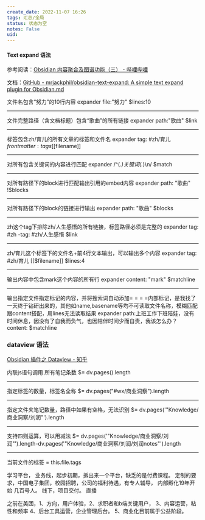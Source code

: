 ```yaml
---
create_date: 2022-11-07 16:26
tags: 汇总/全局
status: 状态为空
notes: False
uid: 
---
```


#### Text expand 语法

参考阅读：[Obsidian 内容聚合及图谱功能（三） - 哔哩哔哩](https://www.bilibili.com/read/cv15045852/)

文档：[GitHub - mrjackphil/obsidian-text-expand: A simple text expand plugin for Obsidian.md](https://github.com/mrjackphil/obsidian-text-expand)

文件名包含“努力”的10行内容
expander
file:"努力"
$lines:10

---
文件完整路径（含文档标题）包含“歌曲”的所有链接
expander
path:"歌曲"
$link

---
标签包含zh/育儿的所有文章的标签和文件名
expander
tag: #zh/育儿 
$frontmatter:tags [[$filename]]

---
对所有包含关键词的内容进行匹配
expander
 /^(.*)关键词(.*)\n/
$match

---
对所有路径下的block进行匹配输出引用的embed内容
expander
path: "歌曲"
!$blocks

---
对所有路径下的block的链接进行输出
expander
path: "歌曲"
$blocks

---
zh这个tag下排除zh/人生感悟的所有链接，标签路径必须是完整的
expander
tag: #zh -tag: #zh/人生感悟 
$link

---
zh/育儿这个标签下的文件名+前4行文本输出，可以输出多个内容
expander
tag: #zh/育儿
[[$filename]] $lines:4

---
输出内容中包含mark这个内容的所有行
expander
content: "mark"
$matchline

---
输出指定文件指定标记的内容，并将搜索词自动添加= = = =内部标记，是我找了一天终于钻研出来的，其他如name,basename等均不可读取文件名称，模糊匹配跟content搭配，用lines无法读取结果
expander
path:上班工作下班陪娃，没有时间休息，因没有了自我而负气，也因陪伴时间少而自责，我该怎么办？ content: </mark>
$matchline

###  dataview 语法

[Obsidian 插件之 Dataview - 知乎](https://zhuanlan.zhihu.com/p/373623264)

内联js语句调用
所有笔记条数
$= dv.pages().length 

---
指定标签的数量，标签名全称
$= dv.pages("#wx/商业洞察").length

---
指定文件夹笔记数量，路径中如果有空格，无法识别
$= dv.pages('"Knowledge/商业洞察/刘润"').length

---
支持四则运算，可以用减法
$= dv.pages('"Knowledge/商业洞察/刘润"').length-dv.pages('"Knowledge/商业洞察/刘润/刘润notes"').length

---
当前文件的标签
= this.file.tags



学习平台，
业务线，起步初期，拆出来一个平台，缺乏的是付费课程。
定制的要求，中国电子集团，校园招聘，公司的福利待遇，有专人辅导，
内部孵化19年开始
几百号人。
线下，项目交付。
直播

之前在美团，1、方向，用户体验，2、求职者和b端关键用户，
3、内容运营，粘性和频率
4、后台工具运营，企业管理后台。
5、商业化目前属于公益阶段。